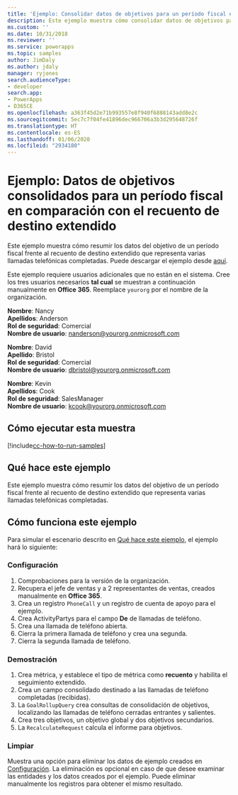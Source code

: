 ```yaml
---
title: 'Ejemplo: Consolidar datos de objetivos para un período fiscal en comparación con el recuento de destino extendido (Common Data Service) | Microsoft Docs'
description: Este ejemplo muestra cómo consolidar datos de objetivos para un período fiscal en comparación con el recuento de destino extendido.
ms.custom: ''
ms.date: 10/31/2018
ms.reviewer: ''
ms.service: powerapps
ms.topic: samples
author: JimDaly
ms.author: jdaly
manager: ryjones
search.audienceType:
- developer
search.app:
- PowerApps
- D365CE
ms.openlocfilehash: a363f45d2e71b993557e8f940f6888143add8e2c
ms.sourcegitcommit: 5ec7c7f04fe41896dec966706a3b3d295648726f
ms.translationtype: HT
ms.contentlocale: es-ES
ms.lasthandoff: 01/06/2020
ms.locfileid: "2934180"
---
```

# <a name="sample-rollup-goal-data-for-a-fiscal-period-against-the-stretch-target-count"></a>Ejemplo: Datos de objetivos consolidados para un período fiscal en comparación con el recuento de destino extendido

<!-- https://docs.microsoft.com/dynamics365/customer-engagement/developer/sample-rollup-goal-data-fiscal-period-stretch-target-count -->

Este ejemplo muestra cómo resumir los datos del objetivo de un período fiscal frente al recuento de destino extendido que representa varias llamadas telefónicas completadas. Puede descargar el ejemplo desde [aquí](https://github.com/Microsoft/PowerApps-Samples/tree/master/cds/orgsvc/C%23/GoalDataForFiscalYear).

Este ejemplo requiere usuarios adicionales que no están en el sistema. Cree los tres usuarios necesarios **tal cual** se muestran a continuación manualmente en **Office 365**. Reemplace `yourorg` por el nombre de la organización.

**Nombre**: Nancy<br/>
**Apellidos**: Anderson<br/>
**Rol de seguridad**: Comercial<br/>
**Nombre de usuario**: nanderson@yourorg.onmicrosoft.com<br/>

**Nombre**: David<br/>
**Apellido**: Bristol<br/>
**Rol de seguridad**: Comercial<br/>
**Nombre de usuario**: dbristol@yourorg.onmicrosoft.com<br/>

**Nombre**: Kevin<br/>
**Apellidos**: Cook<br/>
**Rol de seguridad**: SalesManager<br/>
**Nombre de usuario**: kcook@yourorg.onmicrosoft.com<br/>

## <a name="how-to-run-this-sample"></a>Cómo ejecutar esta muestra

[!include[cc-how-to-run-samples](../../includes/cc-how-to-run-samples.md)]

## <a name="what-this-sample-does"></a>Qué hace este ejemplo

Este ejemplo muestra cómo resumir los datos del objetivo de un período fiscal frente al recuento de destino extendido que representa varias llamadas telefónicas completadas.

## <a name="how-this-sample-works"></a>Cómo funciona este ejemplo

Para simular el escenario descrito en [Qué hace este ejemplo](#what-this-sample-does), el ejemplo hará lo siguiente:

### <a name="setup"></a>Configuración

1. Comprobaciones para la versión de la organización.
2. Recupera el jefe de ventas y a 2 representantes de ventas, creados manualmente en **Office 365**.
3. Crea un registro `PhoneCall` y un registro de cuenta de apoyo para el ejemplo.
4. Crea ActivityPartys para el campo **De** de llamadas de teléfono.
5. Crea una llamada de teléfono abierta.
6. Cierra la primera llamada de teléfono y crea una segunda.
7. Cierra la segunda llamada de teléfono.

### <a name="demonstrate"></a>Demostración

1. Crea métrica, y establece el tipo de métrica como **recuento** y habilita el seguimiento extendido.
2. Crea un campo consolidado destinado a las llamadas de teléfono completadas (recibidas).
3. La `GoalRollupQuery` crea consultas de consolidación de objetivos, localizando las llamadas de teléfono cerradas entrantes y salientes. 
4. Crea tres objetivos, un objetivo global y dos objetivos secundarios.
5. La `RecalculateRequest` calcula el informe para objetivos. 

### <a name="clean-up"></a>Limpiar

Muestra una opción para eliminar los datos de ejemplo creados en [Configuración](#setup). La eliminación es opcional en caso de que desee examinar las entidades y los datos creados por el ejemplo. Puede eliminar manualmente los registros para obtener el mismo resultado.
